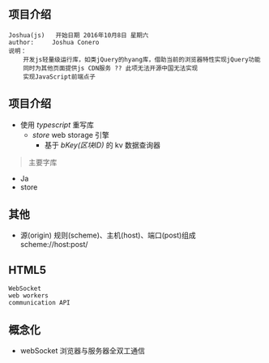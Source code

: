 ## 项目介绍
    Joshua(js)   开始日期 2016年10月8日 星期六
    author:     Joshua Conero
    说明： 
        开发js轻量级运行库，如类jQuery的hyang库，借助当前的浏览器特性实现jQuery功能
        同时为其他页面提供js CDN服务 ?? 此项无法开源中国无法实现
        实现JavaScript前端点子
## 项目介绍
- 使用 *typescript* 重写库
    - *store* web storage 引擎
      - 基于 *bKey(区块ID)* 的 kv 数据查询器

> 主要字库

- Ja
- store



## 其他
+ 源(origin) 规则(scheme)、主机(host)、端口(post)组成 scheme://host:post/  

## HTML5
    WebSocket
    web workers
    communication API

## 概念化
 +  webSocket 浏览器与服务器全双工通信